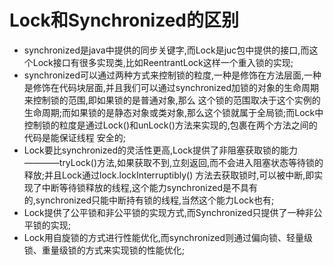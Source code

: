 # Lock和Synchronized的区别
  - synchronized是java中提供的同步关键字,而Lock是juc包中提供的接口,而这个Lock接口有很多实现类,比如ReentrantLock这样一个重入锁的实现;
  - synchronized可以通过两种方式来控制锁的粒度,一种是修饰在方法层面,一种是修饰在代码块层面,并且我们可以通过synchronized加锁的对象的生命周期来控制锁的范围,即如果锁的是普通对象,那么
  这个锁的范围取决于这个实例的生命周期;而如果锁的是静态对象或类对象,那么这个锁就属于全局锁;而Lock中控制锁的粒度是通过Lock()和unLock()方法来实现的,包裹在两个方法之间的代码是能保证线程
  安全的;
  - Lock要比synchronized的灵活性更高,Lock提供了非阻塞获取锁的能力————tryLock()方法,如果获取不到,立刻返回,而不会进入阻塞状态等待锁的释放;并且Lock通过lock.lockInterruptibly()
  方法去获取锁时,可以被中断,即实现了中断等待锁释放的线程,这个能力synchronized是不具有的,synchronized只能中断持有锁的线程,当然这个能力Lock也有;
  - Lock提供了公平锁和非公平锁的实现方式,而Synchronized只提供了一种非公平锁的实现;
  - Lock用自旋锁的方式进行性能优化,而synchronized则通过偏向锁、轻量级锁、重量级锁的方式来实现锁的性能优化;